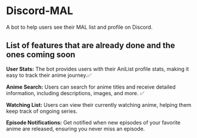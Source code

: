 # Discord-MAL
A bot to help users see their MAL list and profile on Discord. 

## List of features that are already done and the ones coming soon 
**User Stats:** The bot provides users with their AniList profile stats, making it easy to track their anime journey.✅

**Anime Search:** Users can search for anime titles and receive detailed information, including descriptions, images, and more. ✅

**Watching List:** Users can view their currently watching anime, helping them keep track of ongoing series.

**Episode Notifications:** Get notified when new episodes of your favorite anime are released, ensuring you never miss an episode.
